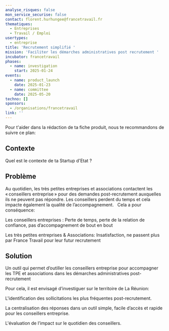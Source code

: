 ```yaml
---
analyse_risques: false
mon_service_securise: false
contact: florent.hurhungee@francetravail.fr
thematiques:
  - Entreprises
  - Travail / Emploi
usertypes:
  - entreprise
title: 'Recrutement simplifié '
mission: 'Faciliter les démarches administratives post recrutement '
incubator: francetravail
phases:
  - name: investigation
    start: 2025-01-24
events:
  - name: product_launch
    date: 2025-01-23
  - name: committee
    date: 2025-05-20
techno: []
sponsors:
  - /organisations/francetravail
link: ''
---
```

Pour t'aider dans la rédaction de ta fiche produit, nous te recommandons de suivre ce plan: 

## Contexte

Quel est le contexte de ta Startup d'Etat ?

## Problème

Au quotidien, les très petites entreprises et associations contactent les « conseillers entreprise » pour des demandes post-recrutement auxquelles ils ne peuvent pas répondre. Les conseillers perdent du temps et cela impacte également la qualité de l’accompagnement.  ​
​
Cela a pour conséquence: ​

Les conseillers entreprises : Perte de temps, perte de la relation de confiance, pas d’accompagnement de bout en bout​​

Les très petites entreprises & Associations:  Insatisfaction, ne passent plus par France Travail pour leur futur recrutement​​


## Solution

Un outil qui permet d’outiller les conseillers entreprise pour accompagner les TPE et associations dans les démarches administratives post-recrutement​

Pour cela, il est envisagé d’investiguer sur le territoire de La Réunion: ​

L'identification des sollicitations les plus fréquentes post-recrutement. ​

La centralisation des réponses dans un outil simple, facile d’accès et rapide pour les conseillers entreprise. ​

L'évaluation de l’impact sur le quotidien des conseillers. 

